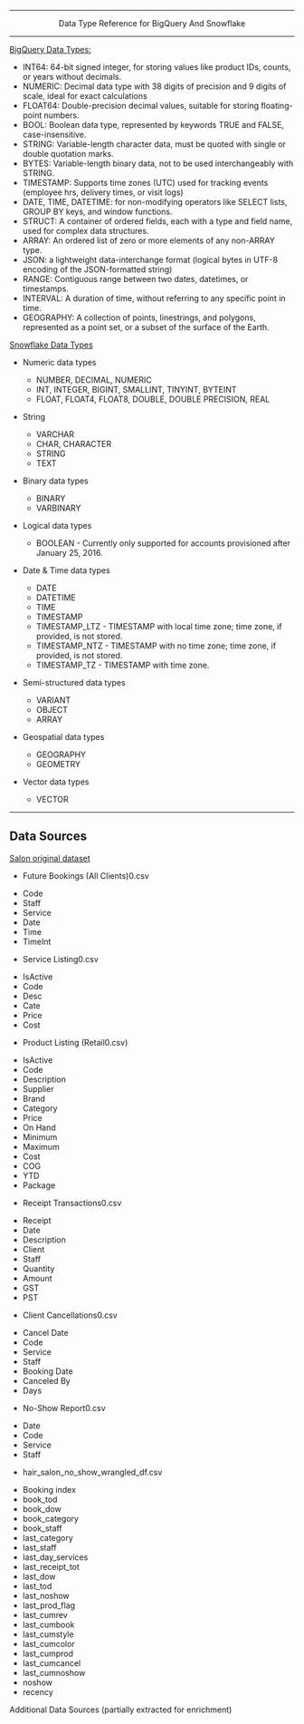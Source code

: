 ----------

<p align="center">
  Data Type Reference for BigQuery And Snowflake
</p>

----------

[BigQuery Data Types:](https://cloud.google.com/bigquery/docs/reference/standard-sql/data-types)

- INT64: 64-bit signed integer, for storing values like product IDs, counts, or years without decimals.
- NUMERIC: Decimal data type with 38 digits of precision and 9 digits of scale, ideal for exact calculations
- FLOAT64: Double-precision decimal values, suitable for storing floating-point numbers.
- BOOL: Boolean data type, represented by keywords TRUE and FALSE, case-insensitive.
- STRING: Variable-length character data, must be quoted with single or double quotation marks.
- BYTES: Variable-length binary data, not to be used interchangeably with STRING.
- TIMESTAMP: Supports time zones (UTC) used for tracking events (employee hrs, delivery times, or visit logs)
- DATE, TIME, DATETIME: for non-modifying operators like SELECT lists, GROUP BY keys, and window functions.
- STRUCT: A container of ordered fields, each with a type and field name, used for complex data structures.
- ARRAY: An ordered list of zero or more elements of any non-ARRAY type.
- JSON: a lightweight data-interchange format (logical bytes in UTF-8 encoding of the JSON-formatted string)
- RANGE: Contiguous range between two dates, datetimes, or timestamps.
- INTERVAL: A duration of time, without referring to any specific point in time.
- GEOGRAPHY: A collection of points, linestrings, and polygons, represented as a point set, or a subset of the surface of the Earth.

[Snowflake Data Types](https://docs.snowflake.com/en/sql-reference/intro-summary-data-types)

* Numeric data types
  - NUMBER, DECIMAL, NUMERIC
  - INT, INTEGER, BIGINT, SMALLINT, TINYINT, BYTEINT
  - FLOAT, FLOAT4, FLOAT8, DOUBLE, DOUBLE PRECISION, REAL 

* String 
  - VARCHAR
  - CHAR, CHARACTER
  - STRING
  - TEXT

* Binary data types
  - BINARY
  - VARBINARY

* Logical data types
  - BOOLEAN - Currently only supported for accounts provisioned after January 25, 2016.

* Date & Time data types
  - DATE
  - DATETIME
  - TIME
  - TIMESTAMP
  - TIMESTAMP_LTZ - TIMESTAMP with local time zone; time zone, if provided, is not stored.
  - TIMESTAMP_NTZ - TIMESTAMP with no time zone; time zone, if provided, is not stored.
  - TIMESTAMP_TZ - TIMESTAMP with time zone.

* Semi-structured data types
  - VARIANT
  - OBJECT
  - ARRAY

* Geospatial data types
  - GEOGRAPHY
  - GEOMETRY

* Vector data types
  - VECTOR

----------
Data Sources
----------

[Salon original dataset](https://www.kaggle.com/datasets/frederickferguson/hair-salon-no-show-data-set?select=Receipt+Transactions0.csv)

* Future Bookings (All Clients)0.csv
 - Code
 - Staff
 - Service
 - Date
 - Time
 - TimeInt

* Service Listing0.csv
 - IsActive
 - Code
 - Desc
 - Cate
 - Price
 - Cost

* Product Listing (Retail0.csv)
 - IsActive
 - Code
 - Description
 - Supplier
 - Brand
 - Category
 - Price
 - On Hand
 - Minimum
 - Maximum
 - Cost
 - COG
 - YTD
 - Package

* Receipt Transactions0.csv
 - Receipt
 - Date
 - Description
 - Client
 - Staff
 - Quantity
 - Amount
 - GST
 - PST

* Client Cancellations0.csv
 - Cancel Date 
 - Code
 - Service
 - Staff
 - Booking Date
 - Canceled By
 - Days

* No-Show Report0.csv
 - Date
 - Code
 - Service
 - Staff

* hair_salon_no_show_wrangled_df.csv
 - Booking index
 - book_tod
 - book_dow
 - book_category
 - book_staff
 - last_category
 - last_staff
 - last_day_services
 - last_receipt_tot
 - last_dow
 - last_tod
 - last_noshow
 - last_prod_flag
 - last_cumrev
 - last_cumbook
 - last_cumstyle
 - last_cumcolor
 - last_cumprod
 - last_cumcancel
 - last_cumnoshow
 - noshow
 - recency


Additional Data Sources (partially extracted for enrichment)
[]()